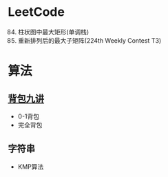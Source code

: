 # LeetCode
84. 柱状图中最大矩形(单调栈)
1727. 重新排列后的最大子矩阵(224th Weekly Contest T3)




# 算法
 ## [背包九讲](https://github.com/YuLei98/Notes/blob/master/%E7%AE%97%E6%B3%95/%E8%83%8C%E5%8C%85%E9%97%AE%E9%A2%98)
   - 0-1背包
   - 完全背包
 ## 字符串
   - KMP算法
